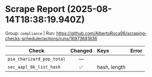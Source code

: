 # Scrape Report (2025-08-14T18:38:19.940Z)

Group: `compliance`  |  Run: https://github.com/AlbertoRoca96/scraping-checks-scheduler/actions/runs/16973681836

| Check | Changed | Keys | Error |
|---|:---:|:--|:--|
| `psa_charizard_pop_total` | — |  |  |
| `sec_aapl_8k_list_hash` | ✅ | hash, length |  |
